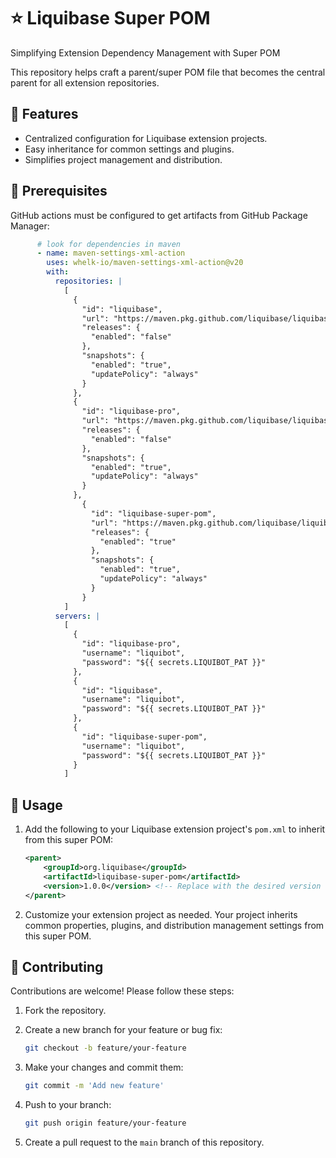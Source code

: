 # :star: Liquibase Super POM

Simplifying Extension Dependency Management with Super POM

This repository helps craft a parent/super POM file that becomes the central parent for all extension repositories.

## :pushpin: Features

- Centralized configuration for Liquibase extension projects.
- Easy inheritance for common settings and plugins.
- Simplifies project management and distribution.

## :wrench: Prerequisites

GitHub actions must be configured to get artifacts from GitHub Package Manager:

```yaml
      # look for dependencies in maven
      - name: maven-settings-xml-action
        uses: whelk-io/maven-settings-xml-action@v20
        with:
          repositories: |
            [
              {
                "id": "liquibase",
                "url": "https://maven.pkg.github.com/liquibase/liquibase",
                "releases": {
                  "enabled": "false"
                },
                "snapshots": {
                  "enabled": "true",
                  "updatePolicy": "always"
                }
              },
              {
                "id": "liquibase-pro",
                "url": "https://maven.pkg.github.com/liquibase/liquibase-pro",
                "releases": {
                  "enabled": "false"
                },
                "snapshots": {
                  "enabled": "true",
                  "updatePolicy": "always"
                }
              },
                {
                  "id": "liquibase-super-pom",
                  "url": "https://maven.pkg.github.com/liquibase/liquibase-super-pom",
                  "releases": {
                    "enabled": "true"
                  },
                  "snapshots": {
                    "enabled": "true",
                    "updatePolicy": "always"
                  }
                }
            ]
          servers: |
            [
              {
                "id": "liquibase-pro",
                "username": "liquibot",
                "password": "${{ secrets.LIQUIBOT_PAT }}"
              },
              {
                "id": "liquibase",
                "username": "liquibot",
                "password": "${{ secrets.LIQUIBOT_PAT }}"
              },
              {
                "id": "liquibase-super-pom",
                "username": "liquibot",
                "password": "${{ secrets.LIQUIBOT_PAT }}"
              }
            ]
```

## :wrench: Usage

1. Add the following to your Liquibase extension project's `pom.xml` to inherit from this super POM:

    ```xml
    <parent>
        <groupId>org.liquibase</groupId>
        <artifactId>liquibase-super-pom</artifactId>
        <version>1.0.0</version> <!-- Replace with the desired version -->
    </parent>
    ```

2. Customize your extension project as needed. Your project inherits common properties, plugins, and distribution management settings from this super POM.

## :rocket: Contributing

Contributions are welcome! Please follow these steps:

1. Fork the repository.

2. Create a new branch for your feature or bug fix:

    ```bash
    git checkout -b feature/your-feature
    ```

3. Make your changes and commit them:

    ```bash
    git commit -m 'Add new feature'
    ```

4. Push to your branch:

    ```bash
    git push origin feature/your-feature
    ```

5. Create a pull request to the `main` branch of this repository.